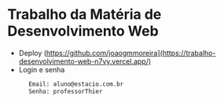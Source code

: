 # Trabalho da Matéria de Desenvolvimento Web

- Deploy (https://github.com/joaogmmoreira](https://trabalho-desenvolvimento-web-n7vy.vercel.app/)
- Login e senha
```bash
      Email: aluno@estacio.com.br
      Senha: professorThier      
```
  
